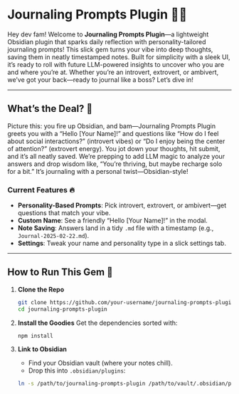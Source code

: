 # Journaling Prompts Plugin 📝✨

Hey dev fam! Welcome to **Journaling Prompts Plugin**—a lightweight Obsidian plugin that sparks daily reflection with personality-tailored journaling prompts! This slick gem turns your vibe into deep thoughts, saving them in neatly timestamped notes. Built for simplicity with a sleek UI, it’s ready to roll with future LLM-powered insights to uncover who you are and where you’re at. Whether you’re an introvert, extrovert, or ambivert, we’ve got your back—ready to journal like a boss? Let’s dive in!

---

## What’s the Deal? 🌟
Picture this: you fire up Obsidian, and bam—Journaling Prompts Plugin greets you with a “Hello [Your Name]!” and questions like “How do I feel about social interactions?” (introvert vibes) or “Do I enjoy being the center of attention?” (extrovert energy). You jot down your thoughts, hit submit, and it’s all neatly saved. We’re prepping to add LLM magic to analyze your answers and drop wisdom like, “You’re thriving, but maybe recharge solo for a bit.” It’s journaling with a personal twist—Obsidian-style!

### Current Features 🔥
- **Personality-Based Prompts**: Pick introvert, extrovert, or ambivert—get questions that match your vibe.
- **Custom Name**: See a friendly “Hello [Your Name]!” in the modal.
- **Note Saving**: Answers land in a tidy `.md` file with a timestamp (e.g., `Journal-2025-02-22.md`).
- **Settings**: Tweak your name and personality type in a slick settings tab.

---

## How to Run This Gem 🚀
1. **Clone the Repo**
   
   ```bash
   git clone https://github.com/your-username/journaling-prompts-plugin.git
   cd journaling-prompts-plugin

2. **Install the Goodies**
	Get the dependencies sorted with:
	
 	```bash
	npm install

3. **Link to Obsidian**
   - Find your Obsidian vault (where your notes chill).  
   - Drop this into `.obsidian/plugins`:
     
 	```bash
	ln -s /path/to/journaling-prompts-plugin /path/to/vault/.obsidian/plugins/journaling-prompts-plugin
